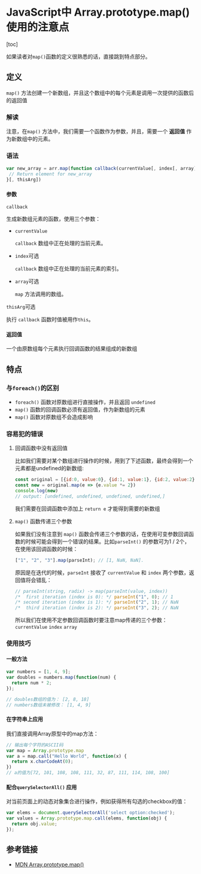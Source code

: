 # JavaScript中 Array.prototype.map() 使用的注意点

[toc]

如果读者对```map()```函数的定义很熟悉的话，直接跳到特点部分。

## 定义

```map()``` 方法创建一个新数组，并且这个数组中的每个元素是调用一次提供的函数后的返回值

### 解读

注意，在```map()``` 方法中，我们需要一个函数作为参数，并且，需要一个 **返回值** 作为新数组中的元素。

### 语法

```js
var new_array = arr.map(function callback(currentValue[, index[, array]]) {
 // Return element for new_array 
}[, thisArg])
```

#### 参数

```callback```

生成新数组元素的函数，使用三个参数：

- `currentValue`

  `callback` 数组中正在处理的当前元素。

- `index`可选

  `callback` 数组中正在处理的当前元素的索引。

- `array`可选

  `map` 方法调用的数组。

`thisArg`可选

执行 `callback` 函数时值被用作`this`。

#### 返回值

一个由原数组每个元素执行回调函数的结果组成的新数组

## 特点

### 与```foreach()```的区别

- ```foreach()``` 函数对原数组进行直接操作，并且返回 ```undefined```
- ```map()``` 函数的回调函数必须有返回值，作为新数组的元素
- `map()` 函数对原数组不会造成影响

### 容易犯的错误

1. 回调函数中没有返回值

   比如我们需要对某个数组进行操作的时候，用到了下述函数，最终会得到一个元素都是undefined的新数组:

   ```js
   const original = [{id:0, value:0}, {id:1, value:1}, {id:2, value:2}]
   const new = original.map(e => {e.value *= 2})
   console.log(new)
   // output: [undefined, undefined, undefined, undefined,]
   ```

   我们需要在回调函数中添加上 `return e` 才能得到需要的新数组

2. `map()` 函数传递三个参数

   如果我们没有注意到 `map()` 函数会传递三个参数的话，在使用可变参数回调函数的时候可能会得到一个错误的结果。比如`parseInt()` 的参数可为1 / 2个，在使用该回调函数的时候：

   ```js
   ["1", "2", "3"].map(parseInt); // [1, NaN, NaN].
   ```

   原因是在迭代的时候，`parseInt` 接收了 `currentValue` 和 `index` 两个参数，返回值将会错乱：

   ```js
   // parseInt(string, radix) -> map(parseInt(value, index))
   /*  first iteration (index is 0): */ parseInt("1", 0); // 1
   /* second iteration (index is 1): */ parseInt("2", 1); // NaN
   /*  third iteration (index is 2): */ parseInt("3", 2); // NaN
   ```

   所以我们在使用不定参数回调函数时要注意map传递的三个参数：`currentValue` `index` `array`

### 使用技巧

#### 一般方法

```js
var numbers = [1, 4, 9];
var doubles = numbers.map(function(num) {
  return num * 2;
});

// doubles数组的值为： [2, 8, 18]
// numbers数组未被修改： [1, 4, 9]
```

#### 在字符串上应用

我们直接调用Array原型中的map方法：

```js
// 输出每个字符的ASCII码
var map = Array.prototype.map
var a = map.call("Hello World", function(x) {
  return x.charCodeAt(0);
})
// a的值为[72, 101, 108, 108, 111, 32, 87, 111, 114, 108, 100]
```

#### 配合`querySelectorAll()` 应用

对当前页面上的动态对象集合进行操作，例如获得所有勾选的checkbox的值：

```js
var elems = document.querySelectorAll('select option:checked');
var values = Array.prototype.map.call(elems, function(obj) {
  return obj.value;
});
```

## 参考链接

- [MDN Array.prototype.map()](https://developer.mozilla.org/zh-CN/docs/Web/JavaScript/Reference/Global_Objects/Array/map)